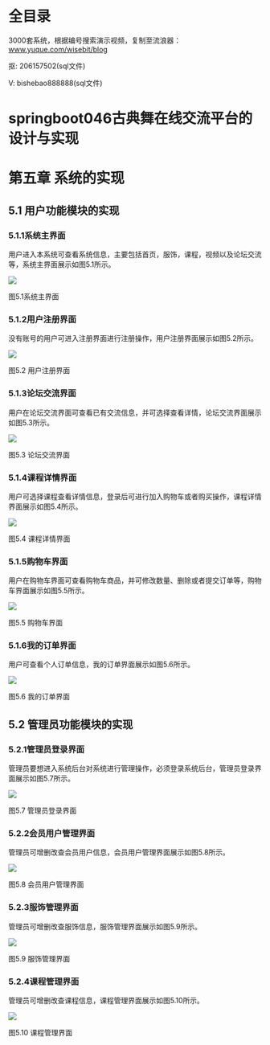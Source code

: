 # 全目录

3000套系统，根据编号搜索演示视频，复制至流浪器：www.yuque.com/wisebit/blog


<p>抠: 206157502(sql文件)</p>
<p>V: bishebao888888(sql文件)</p>


# springboot046古典舞在线交流平台的设计与实现
# 第五章 系统的实现
## 5.1 用户功能模块的实现
### 5.1.1系统主界面
用户进入本系统可查看系统信息，主要包括首页，服饰，课程，视频以及论坛交流等，系统主界面展示如图5.1所示。

![](/md/blog.013.png)

图5.1系统主界面
### 5.1.2用户注册界面
没有账号的用户可进入注册界面进行注册操作，用户注册界面展示如图5.2所示。

![](/md/blog.014.png)

图5.2  用户注册界面
### 5.1.3论坛交流界面
用户在论坛交流界面可查看已有交流信息，并可选择查看详情，论坛交流界面展示如图5.3所示。

![](/md/blog.015.png)

图5.3 论坛交流界面
### 5.1.4课程详情界面
用户可选择课程查看详情信息，登录后可进行加入购物车或者购买操作，课程详情界面展示如图5.4所示。

![](/md/blog.016.png)

图5.4  课程详情界面
### 5.1.5购物车界面
用户在购物车界面可查看购物车商品，并可修改数量、删除或者提交订单等，购物车界面展示如图5.5所示。

![](/md/blog.017.png)

图5.5 购物车界面
### 5.1.6我的订单界面
用户可查看个人订单信息，我的订单界面展示如图5.6所示。

![](/md/blog.018.png)

图5.6 我的订单界面
## 5.2 管理员功能模块的实现
### 5.2.1管理员登录界面
管理员要想进入系统后台对系统进行管理操作，必须登录系统后台，管理员登录界面展示如图5.7所示。

![](/md/blog.019.png)

图5.7  管理员登录界面
### 5.2.2会员用户管理界面
管理员可增删改查会员用户信息，会员用户管理界面展示如图5.8所示。

![](/md/blog.020.png)

图5.8  会员用户管理界面
### 5.2.3服饰管理界面
管理员可增删改查服饰信息，服饰管理界面展示如图5.9所示。

![](/md/blog.021.png)

图5.9 服饰管理界面
### 5.2.4课程管理界面
管理员可增删改查课程信息，课程管理界面展示如图5.10所示。

![](/md/blog.022.png)

图5.10  课程管理界面
# 










